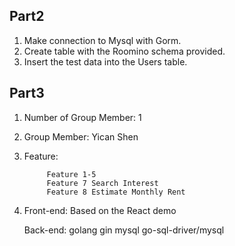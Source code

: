 ## Part2

1. Make connection to Mysql with Gorm.
2. Create table with the Roomino schema provided.
3. Insert the test data into the Users table.


## Part3

1. Number of Group Member: 1
2. Group Member: Yican Shen
3. Feature: 
            
            Feature 1-5 
            Feature 7 Search Interest
            Feature 8 Estimate Monthly Rent
4. Front-end: Based on the React demo

    Back-end: golang gin mysql go-sql-driver/mysql